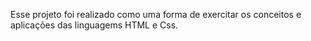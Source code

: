 Esse projeto foi realizado como uma forma de exercitar os conceitos e aplicações das linguagems HTML e Css.